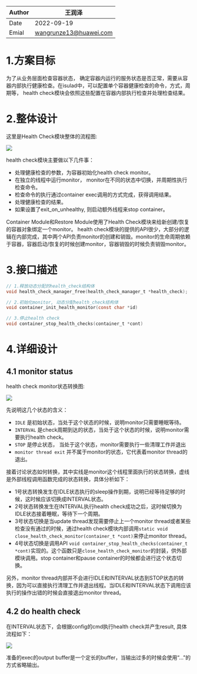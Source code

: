 
|Author | 王润泽      |
|------ | ---------- |
| Date  | 2022-09-19 |
| Emial | wangrunze13@huawei.com|

# 1.方案目标
为了从业务层面检查容器状态， 确定容器内运行的服务状态是否正常，需要从容器内部执行健康检查。在isulad中，可以配置单个容器健康检查的命令，方式，周期等， health check模块会依照这些配置在容器内部执行检查并处理检查结果。

# 2.整体设计
这里是Health Check模块整体的流程图:

![](../../../images/health_check_overview.png)

health check模块主要做以下几件事：
* 处理健康检查的参数，为容器初始化health check monitor。
* 在独立的线程中运行monitor， monitor在不同的状态中切换，并周期性执行检查命令。
* 检查命令的执行通过container exec调用的方式完成，获得调用结果。
* 处理健康检查的结果。
* 如果设置了exit_on_unhealthy, 则启动额外线程来stop container。

Container Module和Restore Module使用了Health Check模块来给新创建/恢复的容器对象绑定一个monitor。
health check模块的提供的API很少，大部分的逻辑在内部完成，其中两个API负责monitor的创建和销毁。monitor的生命周期依赖于容器，容器启动/恢复的时候创建monitor，容器销毁的时候负责销毁monitor。


# 3.接口描述
```c
// 1.释放动态分配的health_check结构体
void health_check_manager_free(health_check_manager_t *health_check);

// 2.初始化monitor, 动态分配health_check结构体
void container_init_health_monitor(const char *id)

// 3.停止health check
void container_stop_health_checks(container_t *cont)

```
# 4.详细设计
## 4.1 monitor status
health check monitor状态转换图:

![](../../../images/health_check_monitor_status.png)

先说明这几个状态的含义：
* `IDLE` 是初始状态，当处于这个状态的时候，说明monitor只需要睡眠等待。
* `INTERVAL` 是check周期到达的状态，当处于这个状态的时候，说明monitor需要执行health check。
* `STOP` 是停止状态， 当处于这个状态，monitor需要执行一些清理工作并退出
* `monitor thread exit` 并不属于monitor的状态，它代表着monitor thread的退出。

接着讨论状态如何转换，其中实线是monitor这个线程里面执行的状态转换，虚线是外部线程调用函数完成的状态转换，具体分析如下：
* 1号状态转换发生在IDLE状态执行的sleep操作到期，说明已经等待足够的时候，这时候应该切换成INTERVAL状态。
* 2号状态转换发生在INTERVAL执行health check成功之后，这时候切换为IDLE状态接着睡眠，等待下一个周期。
* 3号状态切换是当update thread发现需要停止上一个monitor thread或者某些检查没有通过的时候，通过health check模块内部调用`static void close_health_check_monitor(container_t *cont)`来停止monitor thread。
* 4号状态切换是调用API `void container_stop_health_checks(container_t *cont)`实现的。这个函数只是`close_health_check_monitor`的封装，供外部模块调用。stop container和pause container的时候都会进行这个状态切换。

另外，monitor thread内部并不会进行IDLE和INTERVAL状态到STOP状态的转换，因为可以直接执行清理工作并退出线程。当IDLE和INTERVAL状态下调用应该执行的操作出错的时候会直接退出monitor thread。

## 4.2 do health check 
在INTERVAL状态下，会根据config的cmd执行health check并产生result, 具体流程如下：

![](../../../images/health_check_flowchart.png)

准备的exec的output buffer是一个定长的buffer，当输出过多的时候会使用“...”的方式省略输出。


